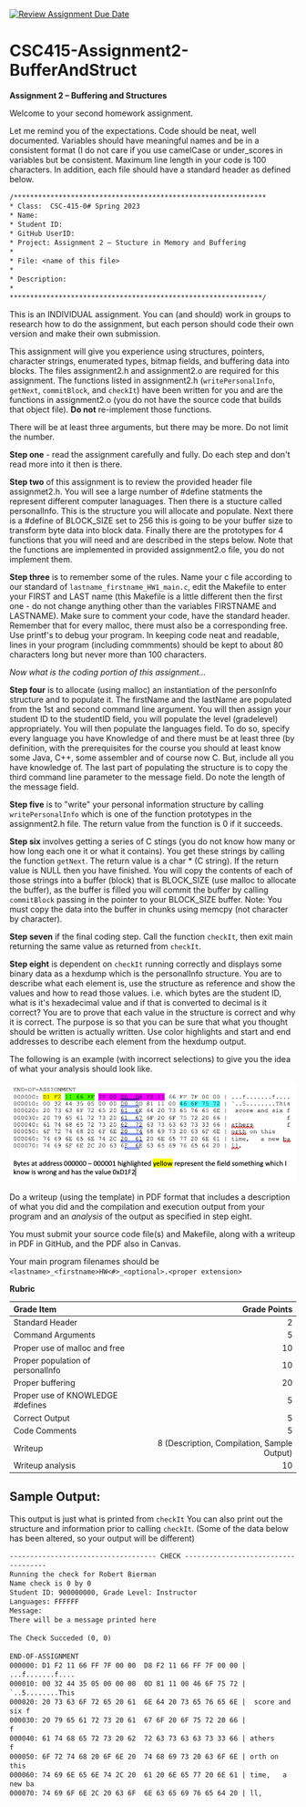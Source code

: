 [![Review Assignment Due Date](https://classroom.github.com/assets/deadline-readme-button-24ddc0f5d75046c5622901739e7c5dd533143b0c8e959d652212380cedb1ea36.svg)](https://classroom.github.com/a/wDv35_mK)
# CSC415-Assignment2-BufferAndStruct

**Assignment 2 – Buffering and Structures**

Welcome to your second homework assignment.  

Let me remind you of the expectations.  Code should be neat, well documented.  Variables should have meaningful names and be in a consistent format (I do not care if you use camelCase or under_scores in variables but be consistent.  Maximum line length in your code is 100 characters.  In addition, each file should have a standard header as defined below.

```
/**************************************************************
* Class:  CSC-415-0# Spring 2023
* Name:
* Student ID:
* GitHub UserID:
* Project: Assignment 2 – Stucture in Memory and Buffering
*
* File: <name of this file>
*
* Description:
*
**************************************************************/
```

This is an INDIVIDUAL assignment.  You can (and should) work in groups to research how to do the assignment, but each person should code their own version and make their own submission.

This assignment will give you experience using structures, pointers, character strings, enumerated types, bitmap fields, and buffering data into blocks.  The files assignment2.h and assignment2.o are required for this assignment.  The functions listed in assignment2.h (`writePersonalInfo`, `getNext`, `commitBlock`, and `checkIt`) have been written for you and are the functions in assignment2.o (you do not have the source code that builds that object file).  **Do not** re-implement those functions.

There will be at least three arguments, but there may be more.  Do not limit the number.

**Step one** - read the assignment carefully and fully.  Do each step and don't read more into it then is there.

**Step two** of this assignment is to review the provided header file assignmet2.h.  You will see a large number of #define statments the represent different computer lanaguages. Then there is a stucture called personalInfo.  This is the structure you will allocate and populate.  Next there is a #define of BLOCK_SIZE set to 256 this is going to be your buffer size to transform byte data into block data.  Finally there are the prototypes for 4 functions that you will need and are described in the steps below.  Note that the functions are implemented in provided assignment2.o file, you do not implement them.

**Step three** is to remember some of the rules.  Name your c file according to our standard of `lastname_firstname_HW1_main.c`, edit the Makefile to enter your FIRST and LAST name (this Makefile is a little different then the first one - do not change anything other than the variables FIRSTNAME and LASTNAME).  Make sure to comment your code, have the standard header.  Remember that for every malloc, there must also be a corresponding free.  Use printf's to debug your program.  In keeping code neat and readable, lines in your program (including commments) should be kept to about 80 characters long but never more than 100 characters. 

*Now what is the coding portion of this assignment...*

**Step four** is to allocate (using malloc) an instantiation of the personInfo structure and to populate it.  The firstName and the lastName are populated from the 1st and second command line argument.  You will then assign your student ID to the studentID field, you will populate the level (gradelevel) appropriately.  You will then populate the languages field.  To do so, specify every language you have Knowledge of and there must be at least three (by definition, with the prerequisites for the course you should at least know some Java, C++, some assembler and of course now C.  But, include all you have knowledge of.  The last part of populating the structure is to copy the third command line parameter to the message field.  Do note the length of the message field.

**Step five** is to "write" your personal information structure by calling `writePersonalInfo` which is one of the function prototypes in the assignment2.h file.  The return value from the function is 0 if it succeeds.

**Step six** involves getting a series of C stings (you do not know how many or how long each one it or what it contains).  You get these strings by calling the function `getNext`.  The return value is a char * (C string).  If the return value is NULL then you have finished.  You will copy the contents of each of those strings into a buffer (block) that is BLOCK_SIZE (use malloc to allocate the buffer), as the buffer is filled you will commit the buffer by calling `commitBlock` passing in the pointer to your BLOCK_SIZE buffer.  Note:  You must copy the data into the buffer in chunks using memcpy (not character by character).

**Step seven** if the final coding step.  Call the function `checkIt`, then exit main returning the same value as returned from `checkIt`.

**Step eight** is dependent on `checkIt` running correctly and displays some binary data as a hexdump which is the personalInfo structure.  You are to describe what each element is, use the structure as reference and show the values and how to read those values.  i.e. which bytes are the student ID, what is it's hexadecimal value and if that is converted to decimal is it correct?  You are to prove that each value in the structure is correct and why it is correct.  The purpose is so that you can be sure that what you thought should be written is actually written.  Use color highlights and start and end addresses to describe each element from the hexdump output.

The following is an example (with incorrect selections) to give you the idea of what your analysis should look like.

![image of analysis](Images/Assignment2AnalysisImage.png)

Do a writeup (using the template) in PDF format that includes a description of what you did and the compilation and execution output from your program and an _analysis_ of the output as specified in step eight.


You must submit your source code file(s) and Makefile, along with a writeup in PDF in GitHub, and the PDF also in Canvas.

Your main program filenames should be `<lastname>_<firstname>HW<#>_<optional>.<proper extension>`


**Rubric**

| Grade Item                    | Grade Points                                  |
|:------------------------------|----------------------------------------------:|
| Standard Header               |   2                                           |
| Command Arguments             |   5                                           |
| Proper use of malloc and free |  10                                           |
| Proper population of personalInfo           |  10                             |
| Proper buffering              |  20                                           |
| Proper use of KNOWLEDGE #defines  |   5                                           |
| Correct Output                |   5                                           |
| Code Comments                 |   5                                           |
| Writeup                       |   8 (Description, Compilation, Sample Output) |
| Writeup analysis              |  10                                           |


## Sample Output:

This output is just what is printed from `checkIt` You can also print out the structure and information
prior to calling `checkIt`.
(Some of the data below has been altered, so your output will be different)

```
------------------------------------ CHECK ------------------------------------
Running the check for Robert Bierman
Name check is 0 by 0
Student ID: 900000000, Grade Level: Instructor
Languages: FFFFFF
Message:
There will be a message printed here 

The Check Succeded (0, 0)

END-OF-ASSIGNMENT
000000: D1 F2 11 66 FF 7F 00 00  D8 F2 11 66 FF 7F 00 00 | ...f.......f....
000010: 00 32 44 35 05 00 00 00  0D 81 11 00 46 6F 75 72 | `..5........This
000020: 20 73 63 6F 72 65 20 61  6E 64 20 73 65 76 65 6E |  score and six f
000030: 20 79 65 61 72 73 20 61  67 6F 20 6F 75 72 20 66 |                f
000040: 61 74 68 65 72 73 20 62  72 63 73 63 63 73 33 66 | athers         f
000050: 6F 72 74 68 20 6F 6E 20  74 68 69 73 20 63 6F 6E | orth on this    
000060: 74 69 6E 65 6E 74 2C 20  61 20 6E 65 77 20 6E 61 | time,   a new ba
000070: 74 69 6F 6E 2C 20 63 6F  6E 63 65 69 76 65 64 20 | ll,             
```
